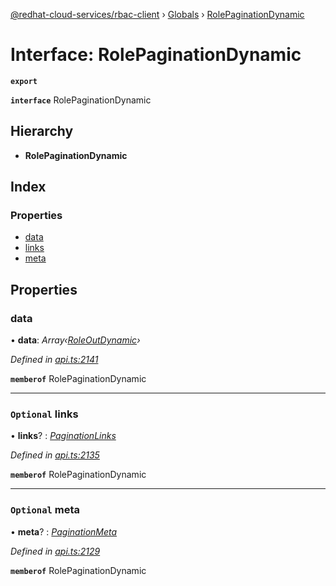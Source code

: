 [@redhat-cloud-services/rbac-client](../README.md) › [Globals](../globals.md) › [RolePaginationDynamic](rolepaginationdynamic.md)

# Interface: RolePaginationDynamic

**`export`** 

**`interface`** RolePaginationDynamic

## Hierarchy

* **RolePaginationDynamic**

## Index

### Properties

* [data](rolepaginationdynamic.md#data)
* [links](rolepaginationdynamic.md#optional-links)
* [meta](rolepaginationdynamic.md#optional-meta)

## Properties

###  data

• **data**: *Array‹[RoleOutDynamic](roleoutdynamic.md)›*

*Defined in [api.ts:2141](https://github.com/RedHatInsights/javascript-clients/blob/master/packages/rbac/api.ts#L2141)*

**`memberof`** RolePaginationDynamic

___

### `Optional` links

• **links**? : *[PaginationLinks](paginationlinks.md)*

*Defined in [api.ts:2135](https://github.com/RedHatInsights/javascript-clients/blob/master/packages/rbac/api.ts#L2135)*

**`memberof`** RolePaginationDynamic

___

### `Optional` meta

• **meta**? : *[PaginationMeta](paginationmeta.md)*

*Defined in [api.ts:2129](https://github.com/RedHatInsights/javascript-clients/blob/master/packages/rbac/api.ts#L2129)*

**`memberof`** RolePaginationDynamic
